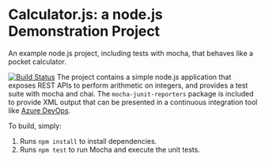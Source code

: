 Calculator.js: a node.js Demonstration Project
==============================================
An example node.js project, including tests with mocha, that behaves like
a pocket calculator.

[![Build Status](https://dev.azure.com/phartridge0353/Integrating%20External%20Source%20Control%20with%20Azure%20Pipelines/_apis/build/status/phartridgegmail.calculator?branchName=master)](https://dev.azure.com/phartridge0353/Integrating%20External%20Source%20Control%20with%20Azure%20Pipelines/_build/latest?definitionId=1&branchName=master)
The project contains a simple node.js application that exposes REST APIs
to perform arithmetic on integers, and provides a test suite with mocha
and chai.  The `mocha-junit-reporters` package is included to provide XML
output that can be presented in a continuous integration tool like
[Azure DevOps](https://azure.com/devops).

To build, simply:

1. Runs `npm install` to install dependencies.
2. Runs `npm test` to run Mocha and execute the unit tests.

